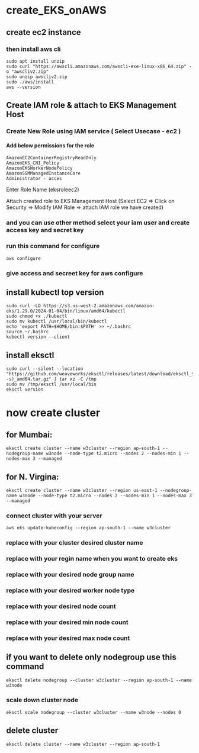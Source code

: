 # create_EKS_onAWS

## create ec2 instance 

### then install aws cli 

```
sudo apt install unzip 
sudo curl "https://awscli.amazonaws.com/awscli-exe-linux-x86_64.zip" -o "awscliv2.zip"
sudo unzip awscliv2.zip
sudo ./aws/install
aws --version 
```

## Create IAM role & attach to EKS Management Host
### Create New Role using IAM service ( Select Usecase - ec2 )

#### Add below permissions for the role
```
AmazonEC2ContainerRegistryReadOnly
AmazonEKS_CNI_Policy
AmazonEKSWorkerNodePolicy
AmazonSSMManagedInstanceCore
Administrator - acces
```
Enter Role Name (eksroleec2)

Attach created role to EKS Management Host (Select EC2 => Click on Security => Modify IAM Role => attach IAM role we have created)
### and you can use other method select your iam user and create access key and secret key 
### run this command for configure

```
aws configure
```
### give access and secreet key for aws configure 

## install kubectl top version 

```
sudo curl -LO https://s3.us-west-2.amazonaws.com/amazon-eks/1.29.0/2024-01-04/bin/linux/amd64/kubectl
sudo chmod +x ./kubectl
sudo mv kubectl /usr/local/bin/kubectl
echo 'export PATH=$HOME/bin:$PATH' >> ~/.bashrc
source ~/.bashrc
kubectl version --client
```

## install eksctl

```
sudo curl --silent --location "https://github.com/weaveworks/eksctl/releases/latest/download/eksctl_$(uname -s)_amd64.tar.gz" | tar xz -C /tmp
sudo mv /tmp/eksctl /usr/local/bin
eksctl version
```

# now create cluster 
## for Mumbai:

```
eksctl create cluster --name w3cluster --region ap-south-1 --nodegroup-name w3node --node-type t2.micro --nodes 2 --nodes-min 1 --nodes-max 3 --managed
```
## for N. Virgina:
```
eksctl create cluster --name w3cluster --region us-east-1 --nodegroup-name w3node --node-type t2.micro --nodes 2 --nodes-min 1 --nodes-max 3 --managed
```

### connect cluster with your server 
```
aws eks update-kubeconfig --region ap-south-1 --name w3cluster
```

### replace with your cluster desired cluster name 
### replace with your regin name when you want to create eks 
### replace with your desired node group name 
### replace with your desired worker node type 
### replace with your desired node count 
### replace with your desired min node count 
### replace with your desired max node count

## if you want to delete only nodegroup use this command 
```
eksctl delete nodegroup --cluster w3cluster --region ap-south-1 --name w3node
```

### scale down cluster node 
```
eksctl scale nodegroup --cluster w3cluster --name w3node --nodes 0
```


## delete cluster 

```
eksctl delete cluster --name w3cluster --region ap-south-1
```

